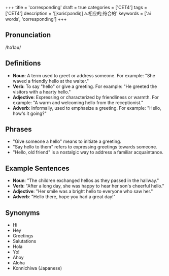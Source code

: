 +++
title = 'corresponding'
draft = true
categories = ['CET4']
tags = ['CET4']
description = '[ˌkɔrisˈpɔndiŋ] a.相应的;符合的'
keywords = ['ai words', 'corresponding']
+++

## Pronunciation
/həˈləʊ/

## Definitions
- **Noun**: A term used to greet or address someone. For example: "She waved a friendly hello at the waiter."
- **Verb**: To say "hello" or give a greeting. For example: "He greeted the visitors with a hearty hello."
- **Adjective**: Expressing or characterized by friendliness or warmth. For example: "A warm and welcoming hello from the receptionist."
- **Adverb**: Informally, used to emphasize a greeting. For example: "Hello, how's it going?"

## Phrases
- "Give someone a hello" means to initiate a greeting.
- "Say hello to them" refers to expressing greetings towards someone.
- "Hello, old friend" is a nostalgic way to address a familiar acquaintance.

## Example Sentences
- **Noun**: "The children exchanged hellos as they passed in the hallway."
- **Verb**: "After a long day, she was happy to hear her son's cheerful hello."
- **Adjective**: "Her smile was a bright hello to everyone who saw her."
- **Adverb**: "Hello there, hope you had a great day!"

## Synonyms
- Hi
- Hey
- Greetings
- Salutations
- Hola
- Yo!
- Ahoy
- Aloha
- Konnichiwa (Japanese)

